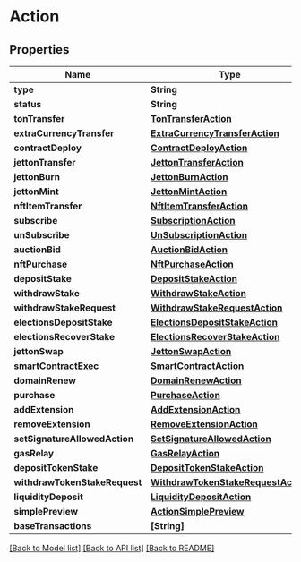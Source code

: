 # Action

## Properties
Name | Type | Description | Notes
------------ | ------------- | ------------- | -------------
**type** | **String** |  | 
**status** | **String** |  | 
**tonTransfer** | [**TonTransferAction**](TonTransferAction.md) |  | [optional] 
**extraCurrencyTransfer** | [**ExtraCurrencyTransferAction**](ExtraCurrencyTransferAction.md) |  | [optional] 
**contractDeploy** | [**ContractDeployAction**](ContractDeployAction.md) |  | [optional] 
**jettonTransfer** | [**JettonTransferAction**](JettonTransferAction.md) |  | [optional] 
**jettonBurn** | [**JettonBurnAction**](JettonBurnAction.md) |  | [optional] 
**jettonMint** | [**JettonMintAction**](JettonMintAction.md) |  | [optional] 
**nftItemTransfer** | [**NftItemTransferAction**](NftItemTransferAction.md) |  | [optional] 
**subscribe** | [**SubscriptionAction**](SubscriptionAction.md) |  | [optional] 
**unSubscribe** | [**UnSubscriptionAction**](UnSubscriptionAction.md) |  | [optional] 
**auctionBid** | [**AuctionBidAction**](AuctionBidAction.md) |  | [optional] 
**nftPurchase** | [**NftPurchaseAction**](NftPurchaseAction.md) |  | [optional] 
**depositStake** | [**DepositStakeAction**](DepositStakeAction.md) |  | [optional] 
**withdrawStake** | [**WithdrawStakeAction**](WithdrawStakeAction.md) |  | [optional] 
**withdrawStakeRequest** | [**WithdrawStakeRequestAction**](WithdrawStakeRequestAction.md) |  | [optional] 
**electionsDepositStake** | [**ElectionsDepositStakeAction**](ElectionsDepositStakeAction.md) |  | [optional] 
**electionsRecoverStake** | [**ElectionsRecoverStakeAction**](ElectionsRecoverStakeAction.md) |  | [optional] 
**jettonSwap** | [**JettonSwapAction**](JettonSwapAction.md) |  | [optional] 
**smartContractExec** | [**SmartContractAction**](SmartContractAction.md) |  | [optional] 
**domainRenew** | [**DomainRenewAction**](DomainRenewAction.md) |  | [optional] 
**purchase** | [**PurchaseAction**](PurchaseAction.md) |  | [optional] 
**addExtension** | [**AddExtensionAction**](AddExtensionAction.md) |  | [optional] 
**removeExtension** | [**RemoveExtensionAction**](RemoveExtensionAction.md) |  | [optional] 
**setSignatureAllowedAction** | [**SetSignatureAllowedAction**](SetSignatureAllowedAction.md) |  | [optional] 
**gasRelay** | [**GasRelayAction**](GasRelayAction.md) |  | [optional] 
**depositTokenStake** | [**DepositTokenStakeAction**](DepositTokenStakeAction.md) |  | [optional] 
**withdrawTokenStakeRequest** | [**WithdrawTokenStakeRequestAction**](WithdrawTokenStakeRequestAction.md) |  | [optional] 
**liquidityDeposit** | [**LiquidityDepositAction**](LiquidityDepositAction.md) |  | [optional] 
**simplePreview** | [**ActionSimplePreview**](ActionSimplePreview.md) |  | 
**baseTransactions** | **[String]** |  | 

[[Back to Model list]](../README.md#documentation-for-models) [[Back to API list]](../README.md#documentation-for-api-endpoints) [[Back to README]](../README.md)


